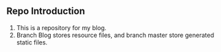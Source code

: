 ## Repo Introduction

1. This is a repository for my blog.
2. Branch Blog stores resource files, and branch master store generated static files.
